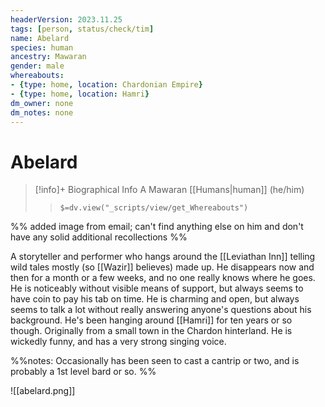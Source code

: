 ```yaml
---
headerVersion: 2023.11.25
tags: [person, status/check/tim]
name: Abelard
species: human
ancestry: Mawaran
gender: male
whereabouts:
- {type: home, location: Chardonian Empire}
- {type: home, location: Hamri}
dm_owner: none
dm_notes: none
---
```

# Abelard
>[!info]+ Biographical Info
> A Mawaran [[Humans|human]] (he/him)
>> `$=dv.view("_scripts/view/get_Whereabouts")`

%% added image from email; can't find anything else on him and don't have any solid additional recollections %%

A storyteller and performer who hangs around the [[Leviathan Inn]] telling wild tales mostly (so [[Wazir]] believes) made up. He disappears now and then for a month or a few weeks, and no one really knows where he goes. He is noticeably without visible means of support, but always seems to have coin to pay his tab on time. He is charming and open, but always seems to talk a lot without really answering anyone's questions about his background. He's been hanging around [[Hamri]] for ten years or so though. Originally from a small town in the Chardon hinterland. He is wickedly funny, and has a very strong singing voice.

%%notes: 
	Occasionally has been seen to cast a cantrip or two, and is probably a 1st level bard or so.
%%

![[abelard.png]]